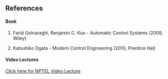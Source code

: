 ## References
#### Book 

1) Farid Golnaraghi, Benjamin C. Kuo - Automatic Control Systems (2009, Wiley)

2) Katsuhiko Ogata - Modern Control Engineering (2010, Prentice Hal)
									
#### Video Lectures

<a href="https://www.youtube.com/watch?v=tJNaPt5aPmg" target="_blank">Click here for NPTEL Video Lecture</a>